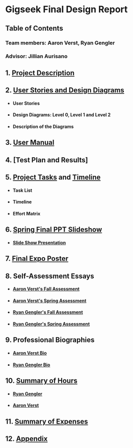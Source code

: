 # Gigseek Final Design Report
## Table of Contents
### Team members: Aaron Verst, Ryan Gengler
### Advisor: Jillian Aurisano



## 1. [Project Description]
## 2. [User Stories and Design Diagrams]
- #### User Stories 
- #### Design Diagrams: Level 0, Level 1 and Level 2 
- #### Description of the Diagrams
## 3. [User Manual]
## 4. [Test Plan and Results]
## 5. [Project Tasks] and [Timeline]
- #### Task List
- #### Timeline
- #### Effort Matrix
## 6. [Spring Final PPT Slideshow]
- #### [Slide Show Presentation]
## 7. [Final Expo Poster]
## 8. Self-Assessment Essays
- #### [Aaron Verst's Fall Assessment]
- #### [Aaron Verst's Spring Assessment]
- #### [Ryan Gengler's Fall Assessment]
- #### [Ryan Gengler's Spring Assessment]
## 9. Professional Biographies
- #### [Aaron Verst Bio]
- #### [Ryan Gengler Bio]
## 10. [Summary of Hours]
- #### [Ryan Gengler]
- #### [Aaron Verst]
## 11. [Summary of Expenses]
## 12. [Appendix]


[Project Description]: <https://github.com/aaronverst/GigSeekHost-main/tree/master/docs/Gigseek%20Project%20Description.md>
[User Stories and Design Diagrams]: <https://github.com/aaronverst/GigSeekHost-main/tree/master/docs/Gigseek%20Design%20Diagram.pdf>
[User Manual]: <https://github.com/aaronverst/GigSeekHost-main/tree/master/docs/GigSeek_User_Doc_and_Manual.md>
[Project Tasks]: <https://github.com/aaronverst/GigSeekHost-main/tree/master/docs/TaskList.md>
[Timeline]: <https://github.com/aaronverst/GigSeekHost-main/tree/master/docs/GigSeek%20Timeline%20and%20Effort%20Matrix%20-%20Sheet1.pdf>
[Spring Final PPT Slideshow]: <https://github.com/aaronverst/GigSeekHost-main/tree/master/docs/Gigseek%20Presentation%20Slide%20Deck.pptx>
[Aaron Verst Bio]: <https://github.com/aaronverst/GigSeekHost-main/tree/master/docs/Aaron_Verst%20ProfessionalBiography%20(2).md>
[Budget]: <https://github.com/aaronverst/GigSeekHost-main/tree/master/docs/Gigseek_Budget.md>
[Ryan Gengler Bio]: <https://github.com/aaronverst/GigSeekHost-main/tree/master/docs/Professional%20Biography%20-%20Ryan%20Gengler.md>
[Aaron Verst's Fall Assessment]: <https://github.com/aaronverst/GigSeekHost-main/tree/master/docs/Aaron_Verst_GigSeek_Personal_Assessment.pdf>
[Ryan Gengler's Fall Assessment]: <https://github.com/aaronverst/GigSeekHost-main/tree/master/docs/Capstone%20Assessment%20Ryan%20Gengler.pdf>
[Project Abstract]: <https://github.com/aaronverst/GigSeekHost-main/tree/master/docs/main/Team%20Names%20and%20Project%20Abstract.md>
[Appendix]: <https://github.com/aaronverst/GigSeekHost-main/tree/master/docs/Gigseek%20Appendix.md>
[Final Expo Poster]: <https://github.com/aaronverst/GigSeekHost-main/tree/master/docs/Gigseek%20Final%20Poster.pdf>
[Summary of Hours]: <https://github.com/aaronverst/GigSeekHost-main/blob/master/docs/Summary%20of%20Hours%20Spent.xlsx>
[Ryan Gengler]: <https://github.com/aaronverst/GigSeekHost-main/tree/master/docs/Summary%20of%20Hours%20and%20Justification%20Ryan%20Gengler.pdf>
[Aaron Verst]: <https://github.com/aaronverst/GigSeekHost-main/tree/master/docs/Aaron%20Verst%20Hour%20Analysis%20and%20Justification.docx>
[Summary of Expenses]: <https://github.com/aaronverst/GigSeekHost-main/blob/master/docs/Summary%20of%20Expenses.xlsx>
[Aaron Verst's Spring Assessment]: <https://github.com/aaronverst/GigSeekHost-main/tree/master/docs/AaronVerst_Assignment%206_%20Individual%20Reflection_Spring.docx>
[Ryan Gengler's Spring Assessment]: <https://github.com/aaronverst/GigSeekHost-main/tree/master/docs/Self-Assessment%20Spring%202023%20Ryan%20Gengler.pdf>
[Slide Show Presentation]: <https://drive.google.com/file/d/1NJdmoW0hm4iI7u4xCW8vGS9ywI4YFN9A/view?usp=share_link>




